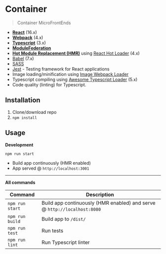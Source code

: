 # Container

> Container MicroFrontEnds

- **[React](https://facebook.github.io/react/)** (16.x)
- **[Webpack](https://webpack.js.org/)** (4.x)
- **[Typescript](https://www.typescriptlang.org/)** (3.x)
- **[ModuleFederation](https://webpack.js.org/concepts/module-federation/)**
- **[Hot Module Replacement (HMR)](https://webpack.js.org/concepts/hot-module-replacement/)** using [React Hot Loader](https://github.com/gaearon/react-hot-loader) (4.x)
- [Babel](http://babeljs.io/) (7.x)
- [SASS](http://sass-lang.com/)
- [Jest](https://facebook.github.io/jest/) - Testing framework for React applications
- Image loading/minification using [Image Webpack Loader](https://github.com/tcoopman/image-webpack-loader)
- Typescript compiling using [Awesome Typescript Loader](https://github.com/s-panferov/awesome-typescript-loader) (5.x)
- Code quality (linting) for Typescript.

## Installation

1. Clone/download repo
2. `npm install`

## Usage

**Development**

`npm run start`

- Build app continuously (HMR enabled)
- App served @ `http://localhost:3001`
---

**All commands**

| Command                                     | Description                                                                   |
| ------------------------------------------- | ----------------------------------------------------------------------------- |
| `npm run start`                             | Build app continuously (HMR enabled) and serve @ `http://localhost:8080`      |
| `npm run build`                             | Build app to `/dist/`                                                         |
| `npm run test`                              | Run tests                                                                     |
| `npm run lint`                              | Run Typescript linter                                                          |

